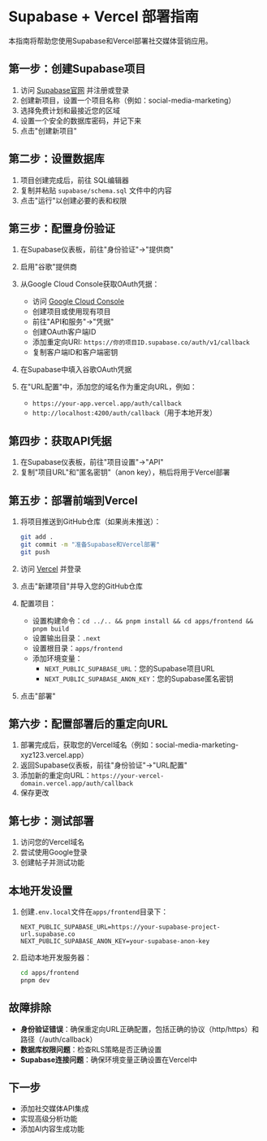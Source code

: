 # Supabase + Vercel 部署指南

本指南将帮助您使用Supabase和Vercel部署社交媒体营销应用。

## 第一步：创建Supabase项目

1. 访问 [Supabase官网](https://supabase.com) 并注册或登录
2. 创建新项目，设置一个项目名称（例如：social-media-marketing）
3. 选择免费计划和最接近您的区域
4. 设置一个安全的数据库密码，并记下来
5. 点击"创建新项目"

## 第二步：设置数据库

1. 项目创建完成后，前往 SQL编辑器
2. 复制并粘贴 `supabase/schema.sql` 文件中的内容
3. 点击"运行"以创建必要的表和权限

## 第三步：配置身份验证

1. 在Supabase仪表板，前往"身份验证"→"提供商"
2. 启用"谷歌"提供商
3. 从Google Cloud Console获取OAuth凭据：
   - 访问 [Google Cloud Console](https://console.cloud.google.com/)
   - 创建项目或使用现有项目
   - 前往"API和服务"→"凭据"
   - 创建OAuth客户端ID
   - 添加重定向URI: `https://你的项目ID.supabase.co/auth/v1/callback`
   - 复制客户端ID和客户端密钥

4. 在Supabase中填入谷歌OAuth凭据
5. 在"URL配置"中，添加您的域名作为重定向URL，例如：
   - `https://your-app.vercel.app/auth/callback`
   - `http://localhost:4200/auth/callback`（用于本地开发）

## 第四步：获取API凭据

1. 在Supabase仪表板，前往"项目设置"→"API"
2. 复制"项目URL"和"匿名密钥"（anon key），稍后将用于Vercel部署

## 第五步：部署前端到Vercel

1. 将项目推送到GitHub仓库（如果尚未推送）：
   ```bash
   git add .
   git commit -m "准备Supabase和Vercel部署"
   git push
   ```

2. 访问 [Vercel](https://vercel.com) 并登录
3. 点击"新建项目"并导入您的GitHub仓库
4. 配置项目：
   - 设置构建命令：`cd ../.. && pnpm install && cd apps/frontend && pnpm build`
   - 设置输出目录：`.next`
   - 设置根目录：`apps/frontend`
   - 添加环境变量：
     - `NEXT_PUBLIC_SUPABASE_URL`：您的Supabase项目URL
     - `NEXT_PUBLIC_SUPABASE_ANON_KEY`：您的Supabase匿名密钥

5. 点击"部署"

## 第六步：配置部署后的重定向URL

1. 部署完成后，获取您的Vercel域名（例如：social-media-marketing-xyz123.vercel.app）
2. 返回Supabase仪表板，前往"身份验证"→"URL配置"
3. 添加新的重定向URL：`https://your-vercel-domain.vercel.app/auth/callback`
4. 保存更改

## 第七步：测试部署

1. 访问您的Vercel域名
2. 尝试使用Google登录
3. 创建帖子并测试功能

## 本地开发设置

1. 创建`.env.local`文件在`apps/frontend`目录下：
   ```
   NEXT_PUBLIC_SUPABASE_URL=https://your-supabase-project-url.supabase.co
   NEXT_PUBLIC_SUPABASE_ANON_KEY=your-supabase-anon-key
   ```

2. 启动本地开发服务器：
   ```bash
   cd apps/frontend
   pnpm dev
   ```

## 故障排除

- **身份验证错误**：确保重定向URL正确配置，包括正确的协议（http/https）和路径（/auth/callback）
- **数据库权限问题**：检查RLS策略是否正确设置
- **Supabase连接问题**：确保环境变量正确设置在Vercel中

## 下一步

- 添加社交媒体API集成
- 实现高级分析功能
- 添加AI内容生成功能 